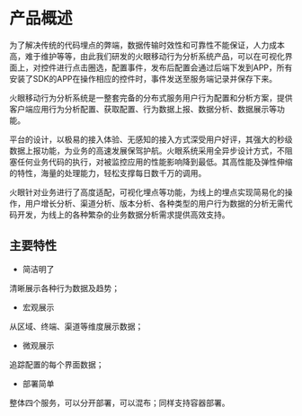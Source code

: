 # 产品概述

为了解决传统的代码埋点的弊端，数据传输时效性和可靠性不能保证，人力成本高，难于维护等等，由此我们研发的火眼移动行为分析系统产品，可以在可视化界面上，对控件进行点击圈选，配置事件，发布后配置会通过后端下发到APP，所有安装了SDK的APP在操作相应的控件时，事件发送至服务端记录并保存下来。

火眼移动行为分析系统是一整套完备的分布式服务用户行为配置和分析方案，提供客户端应用行为分析配置、获取配置、行为数据上报、数据分析、数据展示等功能。

平台的设计，以极易的接入体验、无感知的接入方式深受用户好评，其强大的秒级数据上报功能，为业务的高速发展保驾护航。火眼系统采用全异步设计方式，不阻塞任何业务代码的执行，对被监控应用的性能影响降到最低。其高性能及弹性伸缩的特性，海量的处理能力，轻松支撑每日数千万的调用。

火眼针对业务进行了高度适配，可视化埋点等功能，为线上的埋点实现简易化的操作，用户增长分析、渠道分析、版本分析、各种类型的用户行为数据的分析无需代码开发，为线上的各种繁杂的业务数据分析需求提供高效支持。 

## 主要特性

- 简洁明了

清晰展示各种行为数据及趋势；

- 宏观展示

从区域、终端、渠道等维度展示数据；

- 微观展示

追踪配置的每个界面数据；

- 部署简单

整体四个服务，可以分开部署，可以混布；同样支持容器部署。

